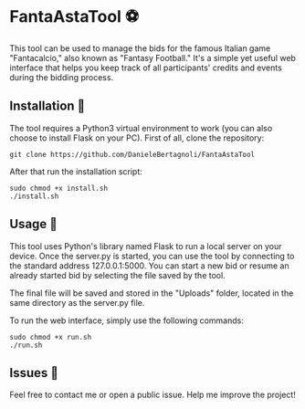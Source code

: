 # FantaAstaTool ⚽
This tool can be used to manage the bids for the famous Italian game "Fantacalcio," also known as "Fantasy Football." It's a simple yet useful web interface that helps you keep track of all participants' credits and events during the bidding process.

## Installation 🚀
The tool requires a Python3 virtual environment to work (you can also choose to install Flask on your PC). First of all, clone the repository:

```
git clone https://github.com/DanieleBertagnoli/FantaAstaTool
```

After that run the installation script:

```
sudo chmod +x install.sh
./install.sh
```

## Usage 👾
This tool uses Python's library named Flask to run a local server on your device. Once the server.py is started, you can use the tool by connecting to the standard address 127.0.0.1:5000. You can start a new bid or resume an already started bid by selecting the file saved by the tool.

The final file will be saved and stored in the "Uploads" folder, located in the same directory as the server.py file.

To run the web interface, simply use the following commands:



```
sudo chmod +x run.sh
./run.sh
```

## Issues 🚨
Feel free to contact me or open a public issue. Help me improve the project!
